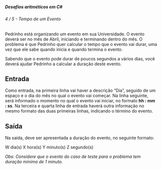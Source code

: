 ##### Desafios aritméticos em C#

###### 4 / 5 - Tempo de um Evento

Pedrinho está organizando um evento em sua Universidade. O evento deverá ser no mês de Abril, iniciando e terminando dentro do mês. O problema é que Pedrinho quer calcular o tempo que o evento vai durar, uma vez que ele sabe quando inicia e quando termina o evento.

Sabendo que o evento pode durar de poucos segundos a vários dias, você deverá ajudar Pedrinho a calcular a duração deste evento.

## Entrada

Como entrada, na primeira linha vai haver a descrição “Dia”, seguido de um espaço e o dia do mês no qual o evento vai começar. Na linha seguinte, será informado o momento no qual o evento vai iniciar, no formato **hh : mm : ss**. Na terceira e quarta linha de entrada haverá outra informação no mesmo formato das duas primeiras linhas, indicando o término do evento.

## Saída

Na saída, deve ser apresentada a duração do evento, no seguinte formato:

W dia(s)
X hora(s)
Y minuto(s)
Z segundo(s)

*Obs: Considere que o evento do caso de teste para o problema tem duração mínima de 1 minuto.*
